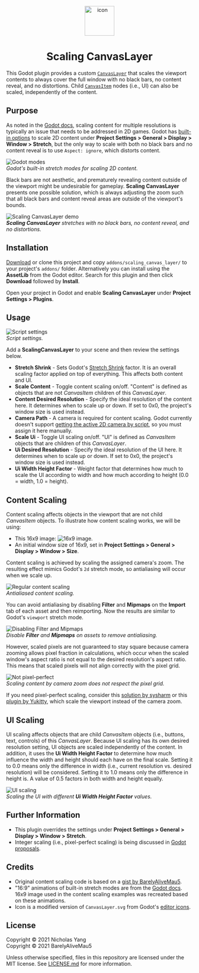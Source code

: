 <p align="center">
  <img src="icon.png" alt="icon" width="80px" height="80px">
</p>
<h1 align="center">Scaling CanvasLayer</h1>

This Godot plugin provides a custom [`CanvasLayer`](https://docs.godotengine.org/en/stable/classes/class_canvaslayer.html) that scales the viewport contents to always cover the full window with no black bars, no content reveal, and no distortions. Child [`CanvasItem`](https://docs.godotengine.org/en/stable/classes/class_canvasitem.html) nodes (i.e., UI) can also be scaled, independently of the content.

## Purpose

As noted in the [Godot docs](https://docs.godotengine.org/en/stable/tutorials/viewports/multiple_resolutions.html#the-problem-of-multiple-resolutions), scaling content for multiple resolutions is typically an issue that needs to be addressed in 2D games. Godot has [built-in options](https://docs.godotengine.org/en/stable/tutorials/viewports/multiple_resolutions.html#stretch-aspect) to scale 2D  content under **Project Settings > General > Display > Window > Stretch**, but the only way to scale with both no black bars and no content reveal is to use `Aspect: ignore`, which distorts content.

![Godot modes](screenshots/godot-modes.gif)
<br>*Godot's built-in stretch modes for scaling 2D content.*

Black bars are not aesthetic, and prematurely revealing content outside of the viewport might be undesirable for gameplay. **Scaling CanvasLayer** presents one possible solution, which is always adjusting the zoom such that all black bars and content reveal areas are outside of the viewport's bounds.

![Scaling CanvasLayer demo](screenshots/scaling-canvas-layer.gif)
<br>*__Scaling CanvasLayer__ stretches with no black bars, no content reveal, and no distortions.*


## Installation

[Download](https://github.com/nyanginator/godot-scaling-canvas-layer/archive/master.zip) or clone this project and copy `addons/scaling_canvas_layer/` to your project's `addons/` folder. Alternatively you can install using the **AssetLib** from the Godot editor. Search for this plugin and then click **Download** followed by **Install**.

Open your project in Godot and enable **Scaling CanvasLayer** under **Project Settings > Plugins**.

## Usage

![Script settings](screenshots/settings.png)
<br>*Script settings.*

Add a **ScalingCanvasLayer** to your scene and then review the settings below.

- **Stretch Shrink** - Sets Godot's [Stretch Shrink](https://docs.godotengine.org/en/stable/tutorials/viewports/multiple_resolutions.html#stretch-shrink) factor. It is an overall scaling factor applied on top of everything. This affects both content and UI.
- **Scale Content** - Toggle content scaling on/off. "Content" is defined as objects that are not *CanvasItem* children of this *CanvasLayer*.
- **Content Desired Resolution** - Specify the ideal resolution of the content here. It determines when to scale up or down. If set to 0x0, the project's window size is used instead.
- **Camera Path** - A camera is required for content scaling. Godot currently doesn't support [getting the active 2D camera by script](https://github.com/godotengine/godot/pull/38317), so you must assign it here manually.
- **Scale Ui** - Toggle UI scaling on/off. "UI" is defined as *CanvasItem* objects that are children of this *CanvasLayer*.
- **Ui Desired Resolution** - Specify the ideal resolution of the UI here. It determines when to scale up or down. If set to 0x0, the project's window size is used instead.
- **Ui Width Height Factor** - Weight factor that determines how much to scale the UI according to width and how much according to height (0.0 = width, 1.0 = height).

## Content Scaling

Content scaling affects objects in the viewport that are not child *CanvasItem* objects. To illustrate how content scaling works, we will be using:

- This 16x9 image: ![16x9 image](screenshots/16x9.png).
- An initial window size of 16x9, set in  **Project Settings > General > Display > Window > Size**.

Content scaling is achieved by scaling the assigned camera's zoom. The resulting effect mimics Godot's `2d` stretch mode, so antialiasing will occur when we scale up.

![Regular content scaling](screenshots/antialiased.png)
<br>*Antialiased content scaling.*

You can avoid antialiasing by disabling **Filter** and **Mipmaps** on the **Import** tab of each asset and then reimporting. Now the results are similar to Godot's `viewport` stretch mode.

![Disabling Filter and Mipmaps](screenshots/filter-mipmaps-off.png)
<br>*Disable **Filter** and **Mipmaps** on assets to remove antialiasing.*

However, scaled pixels are not guaranteed to stay square because camera zooming allows pixel fraction in calculations, which occur when the scaled window's aspect ratio is not equal to the desired resolution's aspect ratio. This means that scaled pixels will not align correctly with the pixel grid.

![Not pixel-perfect](screenshots/not-pixel-perfect.png)
<br>*Scaling content by camera zoom does not respect the pixel grid.*

If you need pixel-perfect scaling, consider this [solution by sysharm](https://godotengine.org/qa/25504/pixel-perfect-scaling#a26997) or this [plugin by Yukitty](https://github.com/Yukitty/godot-addon-integer_resolution_handler), which scale the viewport instead of the camera zoom.

## UI Scaling

UI scaling affects objects that are child *CanvasItem* objects (i.e., buttons, text, controls) of this *CanvasLayer*. Because UI scaling has its own desired resolution setting, UI objects are scaled independently of the content. In addition, it uses the **Ui Width Height Factor** to determine how much influence the width and height should each have on the final scale. Setting it to 0.0 means only the difference in width (i.e., current resolution vs. desired resolution) will be considered. Setting it to 1.0 means only the difference in height is. A value of 0.5 factors in both width and height equally.

![UI scaling](screenshots/ui-scaling.gif)
<br>*Scaling the UI with different **Ui Width Height Factor** values.*

## Further Information

- This plugin overrides the settings under **Project Settings > General > Display > Window > Stretch**.
- Integer scaling (i.e., pixel-perfect scaling) is being discussed in [Godot proposals](https://github.com/godotengine/godot-proposals/issues/1666).

## Credits

- Original content scaling code is based on a [gist by BarelyAliveMau5](https://gist.github.com/BarelyAliveMau5/2ff2d83566e6db63b4f6f782ef46e2bc).
- "16:9" animations of built-in stretch modes are from the [Godot docs](https://docs.godotengine.org/en/stable/tutorials/viewports/multiple_resolutions.html#stretch-aspect). 16x9 image used in the content scaling examples was recreated based on these animations.
- Icon is a modified version of `CanvasLayer.svg` from Godot's [editor icons](https://github.com/godotengine/godot/tree/master/editor/icons).

## License

Copyright © 2021 Nicholas Yang  
Copyright © 2021 BarelyAliveMau5

Unless otherwise specified, files in this repository are licensed under the MIT license. See [LICENSE.md](LICENSE.md) for more information.

